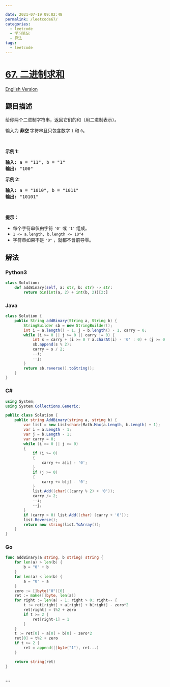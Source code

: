 ```yaml
---

date: 2021-07-19 09:02:48
permalink: /leetcode67/
categories:
  - leetcode
  - 学习笔记
  - 算法  
tags:
  - leetcode
---
```

# [67. 二进制求和](https://leetcode-cn.com/problems/add-binary)

[English Version](https://github.com/doocs/leetcode/blob/main/solution/0000-0099/0067.Add%20Binary/README_EN.md)

## 题目描述

<!-- 这里写题目描述 -->

<p>给你两个二进制字符串，返回它们的和（用二进制表示）。</p>

<p>输入为 <strong>非空 </strong>字符串且只包含数字&nbsp;<code>1</code>&nbsp;和&nbsp;<code>0</code>。</p>

<p>&nbsp;</p>

<p><strong>示例&nbsp;1:</strong></p>

<pre><strong>输入:</strong> a = &quot;11&quot;, b = &quot;1&quot;
<strong>输出:</strong> &quot;100&quot;</pre>

<p><strong>示例&nbsp;2:</strong></p>

<pre><strong>输入:</strong> a = &quot;1010&quot;, b = &quot;1011&quot;
<strong>输出:</strong> &quot;10101&quot;</pre>

<p>&nbsp;</p>

<p><strong>提示：</strong></p>

<ul>
	<li>每个字符串仅由字符 <code>&#39;0&#39;</code> 或 <code>&#39;1&#39;</code> 组成。</li>
	<li><code>1 &lt;= a.length, b.length &lt;= 10^4</code></li>
	<li>字符串如果不是 <code>&quot;0&quot;</code> ，就都不含前导零。</li>
</ul>


## 解法

<!-- 这里可写通用的实现逻辑 -->

<!-- tabs:start -->

### **Python3**

<!-- 这里可写当前语言的特殊实现逻辑 -->

```python
class Solution:
    def addBinary(self, a: str, b: str) -> str:
        return bin(int(a, 2) + int(b, 2))[2:]
```

### **Java**

<!-- 这里可写当前语言的特殊实现逻辑 -->

```java
class Solution {
    public String addBinary(String a, String b) {
        StringBuilder sb = new StringBuilder();
        int i = a.length() - 1, j = b.length() - 1, carry = 0;
        while (i >= 0 || j >= 0 || carry != 0) {
            int s = carry + (i >= 0 ? a.charAt(i) - '0' : 0) + (j >= 0 ? b.charAt(j) - '0' : 0);
            sb.append(s % 2);
            carry = s / 2;
            --i;
            --j;
        }
        return sb.reverse().toString();
    }
}
```

### **C#**

```cs
using System;
using System.Collections.Generic;

public class Solution {
    public string AddBinary(string a, string b) {
        var list = new List<char>(Math.Max(a.Length, b.Length) + 1);
        var i = a.Length - 1;
        var j = b.Length - 1;
        var carry = 0;
        while (i >= 0 || j >= 0)
        {
            if (i >= 0)
            {
                carry += a[i] - '0';
            }
            if (j >= 0)
            {
                carry += b[j] - '0';
            }
            list.Add((char)((carry % 2) + '0'));
            carry /= 2;
            --i;
            --j;
        }
        if (carry > 0) list.Add((char) (carry + '0'));
        list.Reverse();
        return new string(list.ToArray());
    }
}
```

### **Go**

```go
func addBinary(a string, b string) string {
	for len(a) > len(b) {
		b = "0" + b
	}
	for len(a) < len(b) {
		a = "0" + a
	}
	zero := []byte("0")[0]
	ret := make([]byte, len(a))
	for right := len(a) - 1; right > 0; right-- {
		t := ret[right] + a[right] + b[right] - zero*2
		ret[right] = t%2 + zero
		if t >= 2 {
			ret[right-1] = 1
		}
	}
	t := ret[0] + a[0] + b[0] - zero*2
	ret[0] = t%2 + zero
	if t >= 2 {
		ret = append([]byte("1"), ret...)
	}

	return string(ret)
}
```

### **...**

```

```

<!-- tabs:end -->
